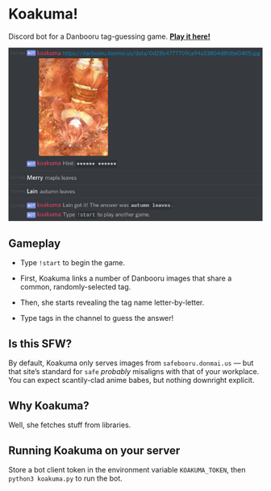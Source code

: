 # Koakuma!
Discord bot for a Danbooru tag-guessing game. [**Play it here!**](https://discord.gg/ZyrkTTS)

![screenshot](screenshot.png)

## Gameplay
* Type `!start` to begin the game.

* First, Koakuma links a number of Danbooru images that share a common, randomly-selected tag.

* Then, she starts revealing the tag name letter-by-letter.

* Type tags in the channel to guess the answer!

## Is this SFW?
By default, Koakuma only serves images from `safebooru.donmai.us` — but that site’s standard for `safe` *probably* misaligns with that of your workplace. You can expect scantily-clad anime babes, but nothing downright explicit.

## Why Koakuma?
Well, she fetches stuff from libraries.

## Running Koakuma on your server
Store a bot client token in the environment variable `KOAKUMA_TOKEN`, then `python3 koakuma.py` to run the bot.

